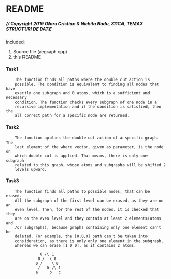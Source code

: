 # README

##### // Copyright 2019 Olaru Cristian & Nichita Radu, 311CA, TEMA3 STRUCTURI DE DATE

 
included:  

1. Source file (aegraph.cpp) 
2. this README 


#### Task1 ####
        The function finds all paths where the double cut action is 
		possible. The condition is equivalent to finding all nodes that have
		exactly one subgraph and 0 atoms, which is a sufficient and necessary
		condition. The function checks every subgraph of one node in a
		recursive implementation and if the condition is satisfied, then the 
		all correct path for a specific node are returned.
#### Task2
        The function applies the double cut action of a specific graph. The
		last element of the where vector, given as parameter, is the node on 
		which double cut is applied. That means, there is only one subgraph
		related to this graph, whose atoms and subgraphs will be shifted 2 
		levels upward.
#### Task3
        The function finds all paths to possible nodes, that can be erased.
		All the subgraph of the first level can be erased, as they are on an
		even level. Then, for the rest of the nodes, it is checked that they
		are on the even level and they contain at least 2 elements(atoms and
		/or subgraphs), because graphs containing only one element can't be 
		deleted. For example, the [0,0,0] path can't be taken into
		consideration, as there is only only one element in the subgraph,
		whereas we can erase [1 0 0], as it contains 2 atoms.
			  
				   0 /\ 1
                  0 /  \ 0
                 0 /    \ 0 
                  /   0 /\ 1
                 a     b   c
                    